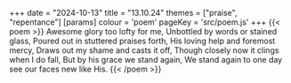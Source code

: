 +++
date = "2024-10-13"
title = "13.10.24"
themes = ["praise", "repentance"]
[params]
  colour = 'poem'
  pageKey = 'src/poem.js'
+++
{{< poem >}}
Awesome glory too lofty for me,
Unbottled by words or stained glass,
Poured out in stuttered praises forth,
His loving help and foremost mercy,
Draws out my shame and casts it off,
Though closely now it clings when I do fall,
But by his grace we stand again,
We stand again to one day see our faces new like His.
{{< /poem >}}